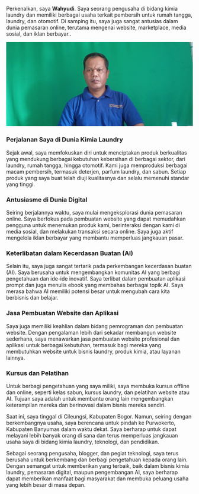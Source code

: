 Perkenalkan, saya **Wahyudi**. Saya seorang pengusaha di bidang kimia laundry dan memiliki berbagai usaha terkait pembersih untuk rumah tangga, laundry, dan otomotif. Di samping itu, saya juga sangat antusias dalam dunia pemasaran online, terutama mengenai website, marketplace, media sosial, dan iklan berbayar.. 

![Wahyudi](https://raw.githubusercontent.com/bandarlaundry/blog/refs/heads/images/bd-wahyudi.jpg)

### Perjalanan Saya di Dunia Kimia Laundry

Sejak awal, saya memfokuskan diri untuk menciptakan produk berkualitas yang mendukung berbagai kebutuhan kebersihan di berbagai sektor, dari laundry, rumah tangga, hingga otomotif. Kami juga memproduksi berbagai macam pembersih, termasuk deterjen, parfum laundry, dan sabun. Setiap produk yang saya buat telah diuji kualitasnya dan selalu memenuhi standar yang tinggi.

### Antusiasme di Dunia Digital

Seiring berjalannya waktu, saya mulai mengeksplorasi dunia pemasaran online. Saya berfokus pada pembuatan website yang dapat memudahkan pengguna untuk menemukan produk kami, berinteraksi dengan kami di media sosial, dan melakukan transaksi secara online. Saya juga aktif mengelola iklan berbayar yang membantu memperluas jangkauan pasar.

### Keterlibatan dalam Kecerdasan Buatan (AI)
Selain itu, saya juga sangat tertarik pada perkembangan kecerdasan buatan (AI). Saya berusaha untuk mengembangkan komunitas AI yang berbagi pengetahuan dan ide-ide inovatif. Saya terlibat dalam pembuatan aplikasi prompt dan juga menulis ebook yang membahas berbagai topik AI. Saya merasa bahwa AI memiliki potensi besar untuk mengubah cara kita berbisnis dan belajar.

### Jasa Pembuatan Website dan Aplikasi

Saya juga memiliki keahlian dalam bidang pemrograman dan pembuatan website. Dengan pengalaman lebih dari sekadar membangun website sederhana, saya menawarkan jasa pembuatan website profesional dan aplikasi untuk berbagai kebutuhan, termasuk bagi mereka yang membutuhkan website untuk bisnis laundry, produk kimia, atau layanan lainnya.

### Kursus dan Pelatihan

Untuk berbagi pengetahuan yang saya miliki, saya membuka kursus offline dan online, seperti kelas sabun, kursus laundry, dan pelatihan website atau AI. Tujuan saya adalah untuk membantu orang lain mengembangkan keterampilan mereka dan berinovasi dalam bisnis mereka sendiri.

Saat ini, saya tinggal di Cileungsi, Kabupaten Bogor. Namun, seiring dengan berkembangnya usaha, saya berencana untuk pindah ke Purwokerto, Kabupaten Banyumas dalam waktu dekat. Saya berharap untuk dapat melayani lebih banyak orang di sana dan terus memperluas jangkauan usaha saya di bidang kimia laundry, teknologi, dan pendidikan.

Sebagai seorang pengusaha, blogger, dan pegiat teknologi, saya terus berusaha untuk berkembang dan berbagi pengetahuan kepada orang lain. Dengan semangat untuk memberikan yang terbaik, baik dalam bisnis kimia laundry, pemasaran digital, maupun pengembangan AI, saya berharap dapat memberikan manfaat bagi masyarakat dan membuka peluang usaha yang lebih besar di masa depan.
